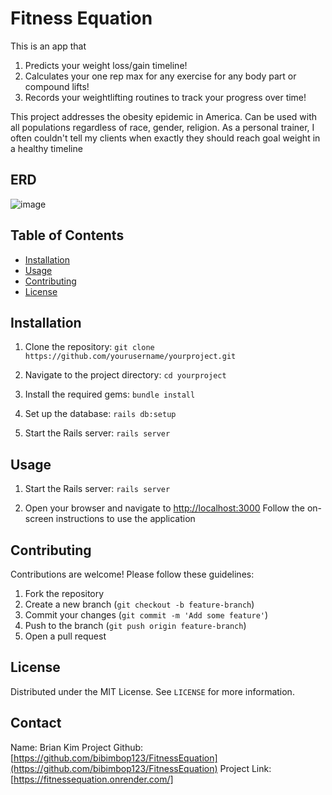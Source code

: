 # Fitness Equation <!-- First line should be h1 -->

This is an app that

1. Predicts your weight loss/gain timeline!
2. Calculates your one rep max for any exercise for any body part or compound lifts!
3. Records your weightlifting routines to track your progress over time!

This project addresses the obesity epidemic in America. Can be used with all populations regardless of race, gender, religion. As a personal trainer, I often couldn't tell my clients when exactly they should reach goal weight in a healthy timeline

## ERD

![image](https://github.com/user-attachments/assets/7eed69dc-222f-4e05-8ca6-ae5256b8f556)

## Table of Contents

- [Installation](#installation)
- [Usage](#usage)
- [Contributing](#contributing)
- [License](#license)

## Installation

1. Clone the repository:
`git clone https://github.com/yourusername/yourproject.git`

2. Navigate to the project directory:
`cd yourproject`

3. Install the required gems:
`bundle install`

4. Set up the database:
`rails db:setup`

5. Start the Rails server:
`rails server`

## Usage

1. Start the Rails server:
`rails server`

2. Open your browser and navigate to <http://localhost:3000>
Follow the on-screen instructions to use the application

## Contributing

Contributions are welcome! Please follow these guidelines:

1. Fork the repository
2. Create a new branch (`git checkout -b feature-branch`)
3. Commit your changes (`git commit -m 'Add some feature'`)
4. Push to the branch (`git push origin feature-branch`)
5. Open a pull request

## License

Distributed under the MIT License. See `LICENSE` for more information.

## Contact

Name: Brian Kim
Project Github: [https://github.com/bibimbop123/FitnessEquation](https://github.com/bibimbop123/FitnessEquation)
Project Link: [https://fitnessequation.onrender.com/]

